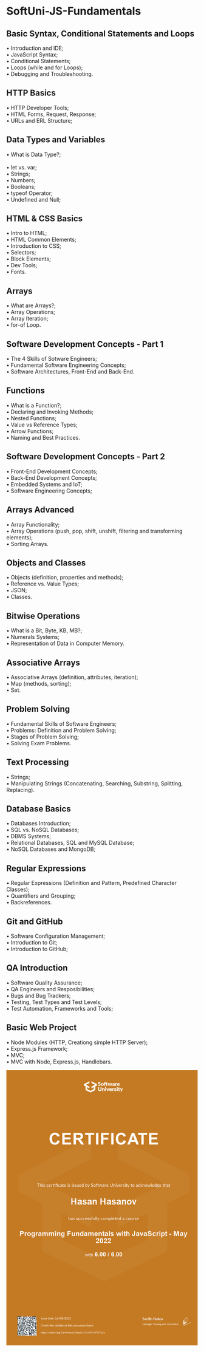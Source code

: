 # SoftUni-JS-Fundamentals



<h2>Basic Syntax, Conditional Statements and Loops</h2>
• Introduction and IDE;<br>
• JavaScript Syntax;<br>
• Conditional Statements;<br>
• Loops (while and for Loops);<br>
• Debugging and Troubleshooting.<br>


<h2>HTTP Basics</h2>
• HTTP Developer Tools;<br>
• HTML Forms, Request, Response;<br>
• URLs and ERL Structure;<br>




<h2>Data Types and Variables</h2>
• What is Data Type?;<br><br>
• let vs. var;<br>
• Strings;<br>
• Numbers;<br>
• Booleans;<br>
• typeof Operator;<br>
• Undefined and Null;<br>



<h2>HTML & CSS Basics</h2>
• Intro to HTML;<br>
• HTML Common Elements;<br>
• Introduction to CSS;<br>
• Selectors;<br>
• Block Elements;<br>
• Dev Tools;<br>
• Fonts.<br>


<h2>Arrays</h2>
• What are Arrays?;<br>
• Array Operations;<br>
• Array Iteration;<br>
• for-of Loop.<br>


<h2>Software Development Concepts - Part 1</h2>
• The 4 Skills of Sotware Engineers;<br>
• Fundamental Software Engineering Concepts;<br>
• Software Architectures, Front-End and Back-End.<br>




<h2>Functions</h2>
• What is a Function?;<br>
• Declaring and Invoking Methods;<br>
• Nested Functions;<br>
• Value vs Reference Types;<br>
• Arrow Functions;<br>
• Naming and Best Practices.<br>


<h2>Software Development Concepts - Part 2</h2>
• Front-End Development Concepts;<br>
• Back-End Development Concepts;<br>
• Embedded Systems and IoT;<br>
• Software Engineering Concepts;<br>


<h2>Arrays Advanced</h2>
• Array Functionality;<br>
• Array Operations (push, pop, shift, unshift, filtering and transforming elements);<br>
• Sorting Arrays.<br>


<h2>Objects and Classes</h2>
• Objects (definition, properties and methods);<br>
• Reference vs. Value Types;<br>
• JSON;<br>
• Classes.<br>


<h2>Bitwise Operations</h2>
• What is a Bit, Byte, KB, MB?;<br>
• Numerals Systems;<br>
• Representation of Data in Computer Memory.

<h2>Associative Arrays</h2>
• Associative Arrays (definition, attributes, iteration);<br>
• Map (methods, sorting);<br>
• Set.


<h2>Problem Solving</h2>
• Fundamental Skills of Software Engineers;<br>
• Problems: Definition and Problem Solving;<br>
• Stages of Problem Solving;<br>
• Solving Exam Problems.


<h2>Text Processing</h2>
• Strings;<br>
• Manipulating Strings (Concatenating, Searching, Substring, Splitting, Replacing).



<h2>Database Basics</h2>
• Databases Introduction;<br>
• SQL vs. NoSQL Databases;<br>
• DBMS Systems;<br>
• Relational Databases, SQL and MySQL Database;<br>
• NoSQL Databases and MongoDB;



<h2>Regular Expressions</h2>
• Regular Expressions (Definition and Pattern, Predefined Character Classes);<br>
• Quantifiers and Grouping;<br>
• Backreferences.



<h2>Git and GitHub</h2>
• Software Configuration Management;<br>
• Introduction to Git;<br>
• Introduction to GitHub;

<h2>QA Introduction</h2>
• Software Quality Assurance;<br>
• QA Engineers and Resposibilities;<br>
• Bugs and Bug Trackers;<br>
• Testing, Test Types and Test Levels;<br>
• Test Automation, Frameworks and Tools;<br>


<h2>Basic Web Project</h2>
• Node Modules (HTTP, Creationg simple HTTP Server);<br>
• Express.js Framework;<br>
• MVC;<br>
• MVC with Node, Express.js, Handlebars.<br>

![Screenshot](fundamentals-certificate.jpg)
